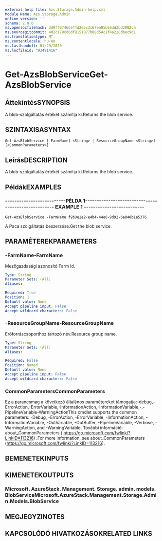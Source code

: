 ```yaml
---
external help file: Azs.Storage.Admin-help.xml
Module Name: Azs.Storage.Admin
online version: ''
schema: 2.0.0
ms.openlocfilehash: 3d9ff0746de44d2e5c3c67ea95b66dd3bd3902ca
ms.sourcegitcommit: 4d2c178cd6df9151877b08d54c1f4a228dbec9d1
ms.translationtype: MT
ms.contentlocale: hu-HU
ms.lasthandoff: 01/29/2020
ms.locfileid: "93491416"
---
```

# <span data-ttu-id="546a1-101">Get-AzsBlobService</span><span class="sxs-lookup"><span data-stu-id="546a1-101">Get-AzsBlobService</span></span>

## <span data-ttu-id="546a1-102">Áttekintés</span><span class="sxs-lookup"><span data-stu-id="546a1-102">SYNOPSIS</span></span>
<span data-ttu-id="546a1-103">A blob-szolgáltatás értékét számítja ki.</span><span class="sxs-lookup"><span data-stu-id="546a1-103">Returns the blob service.</span></span>

## <span data-ttu-id="546a1-104">SZINTAXISA</span><span class="sxs-lookup"><span data-stu-id="546a1-104">SYNTAX</span></span>

```
Get-AzsBlobService [-FarmName] <String> [-ResourceGroupName <String>] [<CommonParameters>]
```

## <span data-ttu-id="546a1-105">Leírás</span><span class="sxs-lookup"><span data-stu-id="546a1-105">DESCRIPTION</span></span>
<span data-ttu-id="546a1-106">A blob-szolgáltatás értékét számítja ki.</span><span class="sxs-lookup"><span data-stu-id="546a1-106">Returns the blob service.</span></span>

## <span data-ttu-id="546a1-107">Példák</span><span class="sxs-lookup"><span data-stu-id="546a1-107">EXAMPLES</span></span>

### <span data-ttu-id="546a1-108">--------------------------PÉLDA 1--------------------------</span><span class="sxs-lookup"><span data-stu-id="546a1-108">-------------------------- EXAMPLE 1 --------------------------</span></span>
```
Get-AzsBlobService -FarmName f9b8e2e2-e4b4-44e0-9d92-6a848b1a5376
```

<span data-ttu-id="546a1-109">A Paca szolgáltatás beszerzése.</span><span class="sxs-lookup"><span data-stu-id="546a1-109">Get the blob service.</span></span>

## <span data-ttu-id="546a1-110">PARAMÉTEREK</span><span class="sxs-lookup"><span data-stu-id="546a1-110">PARAMETERS</span></span>

### <span data-ttu-id="546a1-111">-FarmName</span><span class="sxs-lookup"><span data-stu-id="546a1-111">-FarmName</span></span>
<span data-ttu-id="546a1-112">Mezőgazdasági azonosító.</span><span class="sxs-lookup"><span data-stu-id="546a1-112">Farm Id.</span></span>

```yaml
Type: String
Parameter Sets: (All)
Aliases: 

Required: True
Position: 1
Default value: None
Accept pipeline input: False
Accept wildcard characters: False
```

### <span data-ttu-id="546a1-113">-ResourceGroupName</span><span class="sxs-lookup"><span data-stu-id="546a1-113">-ResourceGroupName</span></span>
<span data-ttu-id="546a1-114">Erőforráscsoporthoz tartozó név.</span><span class="sxs-lookup"><span data-stu-id="546a1-114">Resource group name.</span></span>

```yaml
Type: String
Parameter Sets: (All)
Aliases: 

Required: False
Position: Named
Default value: None
Accept pipeline input: False
Accept wildcard characters: False
```

### <span data-ttu-id="546a1-115">CommonParameters</span><span class="sxs-lookup"><span data-stu-id="546a1-115">CommonParameters</span></span>
<span data-ttu-id="546a1-116">Ez a parancsmag a következő általános paramétereket támogatja:-debug,-ErrorAction,-ErrorVariable,-InformationAction,-InformationVariable,-,-PipelineVariable-WarningAction</span><span class="sxs-lookup"><span data-stu-id="546a1-116">This cmdlet supports the common parameters: -Debug, -ErrorAction, -ErrorVariable, -InformationAction, -InformationVariable, -OutVariable, -OutBuffer, -PipelineVariable, -Verbose, -WarningAction, and -WarningVariable.</span></span> <span data-ttu-id="546a1-117">További információ: about_CommonParameters ( https://go.microsoft.com/fwlink/?LinkID=113216) .</span><span class="sxs-lookup"><span data-stu-id="546a1-117">For more information, see about_CommonParameters (https://go.microsoft.com/fwlink/?LinkID=113216).</span></span>

## <span data-ttu-id="546a1-118">BEMENETEK</span><span class="sxs-lookup"><span data-stu-id="546a1-118">INPUTS</span></span>

## <span data-ttu-id="546a1-119">KIMENETEK</span><span class="sxs-lookup"><span data-stu-id="546a1-119">OUTPUTS</span></span>

### <span data-ttu-id="546a1-120">Microsoft. AzureStack. Management. Storage. admin. models. BlobService</span><span class="sxs-lookup"><span data-stu-id="546a1-120">Microsoft.AzureStack.Management.Storage.Admin.Models.BlobService</span></span>

## <span data-ttu-id="546a1-121">MEGJEGYZI</span><span class="sxs-lookup"><span data-stu-id="546a1-121">NOTES</span></span>

## <span data-ttu-id="546a1-122">KAPCSOLÓDÓ HIVATKOZÁSOK</span><span class="sxs-lookup"><span data-stu-id="546a1-122">RELATED LINKS</span></span>

